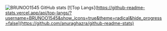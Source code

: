 ![BRUNOO1545 GitHub stats](https://github-readme-stats.vercel.app/api?username=BRUNOO1545&show_icons=true&theme=radical)
[![Top Langs](https://github-readme-stats.vercel.app/api/top-langs/?username=BRUNOO1545&show_icons=true&theme=radical&hide_progress=false](https://github.com/anuraghazra/github-readme-stats)
